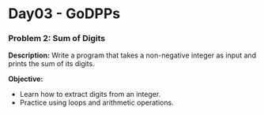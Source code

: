 # Day03 - GoDPPs

### Problem 2: Sum of Digits
**Description:**
Write a program that takes a non-negative integer as input and prints the sum of its digits.

**Objective:**
- Learn how to extract digits from an integer.
- Practice using loops and arithmetic operations.

